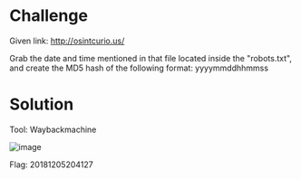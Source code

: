 # Challenge

Given link: http://osintcurio.us/

Grab the date and time mentioned in that file located inside the "robots.txt", and create the MD5 hash of the following format: yyyymmddhhmmss

# Solution

Tool: Waybackmachine

![image](https://user-images.githubusercontent.com/81070073/121290946-50253080-c89c-11eb-9b37-d5d7e5b9b5a6.png)

Flag: 20181205204127
